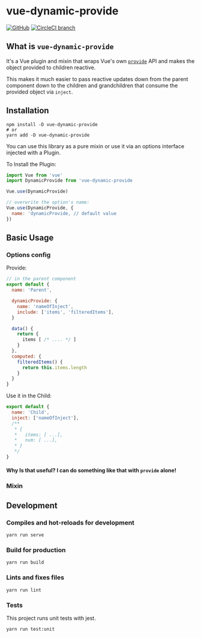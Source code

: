 # vue-dynamic-provide

<p align="center">

[![GitHub](https://img.shields.io/github/license/mashape/apistatus.svg)](https://github.com/LinusBorg/vue-dynamic-provide)
[![CircleCI branch](https://img.shields.io/circleci/project/github/LinusBorg/vue-dynamic-provide/develop.svg)](https://circleci.com/gh/LinusBorg/vue-dynamic-provide/tree/develop)

</p>

## What is `vue-dynamic-provide`

It's a Vue plugin and mixin that wraps Vue's own [`provide`](https://vuejs.org/v2/api/#provide-inject) API and makes the object provided to children reactive.

This makes it much easier to pass reactive updates down from the parent component down to the children and grandchildren that consume the provided object via `inject`.

## Installation

```
npm install -D vue-dynamic-provide
# or
yarn add -D vue-dynamic-provide
```

You can use this library as a pure mixin or use it via an options interface injected with a Plugin.

To Install the Plugin:

```javascript
import Vue from 'vue'
import DynamicProvide from 'vue-dynamic-provide

Vue.use(DynamicProvide)

// overwrite the option's name:
Vue.use(DynamicProvide, {
  name: 'dynamicProvide, // default value
})
```

## Basic Usage

### Options config

Provide:

```javascript
// in the parent component
export default {
  name: 'Parent',

  dynamicProvide: {
    name: 'nameOfInject',
    include: ['items', 'filteredItems'],
  }

  data() {
    return {
      items [ /* .... */ ]
    }
  },
  computed: {
    filteredItems() {
      return this.items.length
    }
  }
}
```

Use it in the Child:

```javascript
export default {
  name: 'Child',
  inject: ['nameOfInject'],
  /**
   * {
   *   items: [ ...],
   *   num: [ ...],
   * }
   */
}
```

#### Why Is that useful? I can do something like that with `provide` alone!

### Mixin

## Development

### Compiles and hot-reloads for development

```
yarn run serve
```

### Build for production

```
yarn run build
```

### Lints and fixes files

```
yarn run lint
```

### Tests

This project runs unit tests with jest.

```
yarn run test:unit
```
